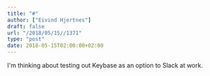 ```yaml
---
title: "#"
author: ["Eivind Hjertnes"]
draft: false
url: "/2018/05/15//1371"
type: "post"
date: 2018-05-15T02:00:00+02:00
---
```


I'm thinking about testing out Keybase as an option to Slack at work.
